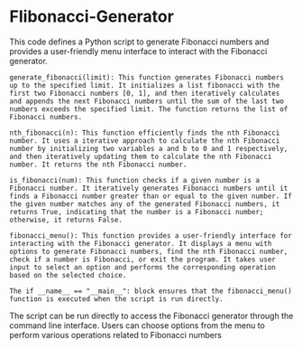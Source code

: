 # FIibonacci-Generator
This code defines a Python script to generate Fibonacci numbers and provides a user-friendly menu interface to interact with the Fibonacci generator.

    generate_fibonacci(limit): This function generates Fibonacci numbers up to the specified limit. It initializes a list fibonacci with the first two Fibonacci numbers [0, 1], and then iteratively calculates and appends the next Fibonacci numbers until the sum of the last two numbers exceeds the specified limit. The function returns the list of Fibonacci numbers.

    nth_fibonacci(n): This function efficiently finds the nth Fibonacci number. It uses a iterative approach to calculate the nth Fibonacci number by initializing two variables a and b to 0 and 1 respectively, and then iteratively updating them to calculate the nth Fibonacci number. It returns the nth Fibonacci number.

    is_fibonacci(num): This function checks if a given number is a Fibonacci number. It iteratively generates Fibonacci numbers until it finds a Fibonacci number greater than or equal to the given number. If the given number matches any of the generated Fibonacci numbers, it returns True, indicating that the number is a Fibonacci number; otherwise, it returns False.

    fibonacci_menu(): This function provides a user-friendly interface for interacting with the Fibonacci generator. It displays a menu with options to generate Fibonacci numbers, find the nth Fibonacci number, check if a number is Fibonacci, or exit the program. It takes user input to select an option and performs the corresponding operation based on the selected choice.

    The if __name__ == "__main__": block ensures that the fibonacci_menu() function is executed when the script is run directly.

The script can be run directly to access the Fibonacci generator through the command line interface. Users can choose options from the menu to perform various operations related to Fibonacci numbers
